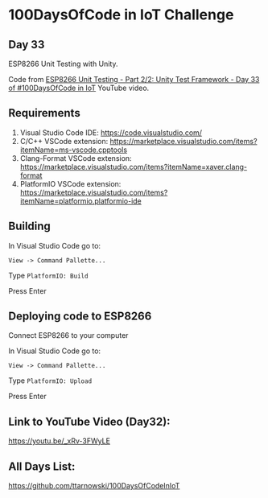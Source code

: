 # 100DaysOfCode in IoT Challenge

## Day 33

ESP8266 Unit Testing with Unity.

Code from [ESP8266 Unit Testing - Part 2/2: Unity Test Framework - Day 33 of #100DaysOfCode​ in IoT](https://youtu.be/_xRv-3FWyLE) YouTube video.

## Requirements

1. Visual Studio Code IDE:
   https://code.visualstudio.com/
2. C/C++ VSCode extension:
   https://marketplace.visualstudio.com/items?itemName=ms-vscode.cpptools
3. Clang-Format VSCode extension:
   https://marketplace.visualstudio.com/items?itemName=xaver.clang-format
4. PlatformIO VSCode extension:
   https://marketplace.visualstudio.com/items?itemName=platformio.platformio-ide

## Building

In Visual Studio Code go to:

`View -> Command Pallette...`

Type `PlatformIO: Build`

Press Enter

## Deploying code to ESP8266

Connect ESP8266 to your computer

In Visual Studio Code go to:

`View -> Command Pallette...`

Type `PlatformIO: Upload`

Press Enter

## Link to YouTube Video (Day32):

https://youtu.be/_xRv-3FWyLE

## All Days List:

https://github.com/ttarnowski/100DaysOfCodeInIoT

